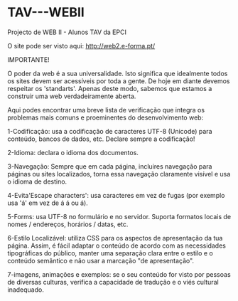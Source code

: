 # TAV---WEBII
Projecto de WEB II - Alunos TAV da EPCI

O site pode ser visto aqui:
http://web2.e-forma.pt/

IMPORTANTE!

O poder da web é a sua universalidade. 
Isto significa que idealmente todos os sites devem ser acessíveis por toda a gente. 
De hoje em diante devemos respeitar os 'standarts'. Apenas deste modo, sabemos que estamos a construir uma web verdadeiramente aberta.

Aqui podes encontrar uma breve lista de verificação que integra os problemas mais comuns e proeminentes do desenvolvimento web:

1-Codificação: usa a codificação de caracteres UTF-8 (Unicode) para conteúdo, bancos de dados, etc. Declare sempre a codificação!

2-Idioma: declara o idioma dos documentos.

3-Navegação: Sempre que em cada página, incluires navegação para páginas ou sites localizados, torna essa navegação claramente visível e usa o idioma de destino.

4-Evita'Escape characters': usa caracteres em vez de fugas (por exemplo usa 'á' em vez de &#xE1; &#225; ou &aacute;).

5-Forms: usa UTF-8 no formulário e no servidor. Suporta formatos locais de nomes / endereços, horários / datas, etc.

6-Estilo Localizável: utiliza CSS para os aspectos de apresentação da tua página. Assim, é fácil adaptar o conteúdo de acordo com as necessidades tipográficas do público, manter uma separação clara entre o estilo e o conteúdo semântico e não usar a marcação "de apresentação".

7-imagens, animações e exemplos: se o seu conteúdo for visto por pessoas de diversas culturas, verifica a capacidade de tradução e o viés cultural inadequado.

